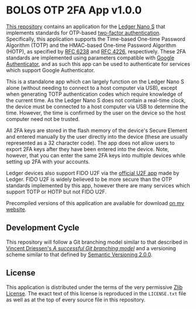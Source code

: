 # BOLOS OTP 2FA App v1.0.0

[This repository](https://github.com/parkerhoyes/bolos-app-otp2fa) contains an
application for the [Ledger Nano S](https://github.com/LedgerHQ/ledger-nano-s)
that implements standards for OTP-based [two-factor
authentication](https://en.wikipedia.org/wiki/Multi-factor_authentication).
Specifically, this application supports the Time-based One-time Password
Algorithm (TOTP) and the HMAC-based One-time Password Algorithm (HOTP), as
specified by [RFC 6238](https://tools.ietf.org/html/rfc6238) and [RFC
4226](https://tools.ietf.org/html/rfc4226), respectively. These 2FA standards
are implemented using parameters compatible with [Google
Authenticator](https://en.wikipedia.org/wiki/Google_Authenticator), and as such
this app can be used to authenticate for services which support Google
Authenticator.

This is a standalone app which can largely function on the Ledger Nano S alone
(without needing to connect to a host computer via USB), except when generating
TOTP authentication codes which require knowledge of the current time. As the
Ledger Nano S does not contain a real-time clock, the device must be connected
to a host computer via USB to determine the time. However, the time is confirmed
by the user on the device so the host computer need not be trusted.

All 2FA keys are stored in the flash memory of the device's Secure Element and
entered manually by the user directly into the device (these are usually
represented as a 32 character code). The app does not allow users to export 2FA
keys after they have been entered into the device. Note, however, that you can
enter the same 2FA keys into multiple devices while setting up 2FA with your
accounts.

Ledger devices also support FIDO U2F via the [official U2F
app](https://github.com/LedgerHQ/blue-app-u2f) made by Ledger. FIDO U2F is
widely believed to be more secure than the OTP standards implemented by this
app, however there are many services which support TOTP or HOTP but not FIDO
U2F.

Precompiled versions of this application are available for download [on my
website](https://parkerhoyes.com/bolos-apps).

## Development Cycle

This repository will follow a Git branching model similar to that described in
[Vincent Driessen's *A successful Git branching
model*](http://nvie.com/posts/a-successful-git-branching-model/) and a
versioning scheme similar to that defined by [Semantic Versioning
2.0.0](http://semver.org/).

## License

This application is distributed under the terms of the very permissive [Zlib
License](https://opensource.org/licenses/Zlib). The exact text of this license
is reproduced in the `LICENSE.txt` file as well as at the top of every source
file in this repository.
